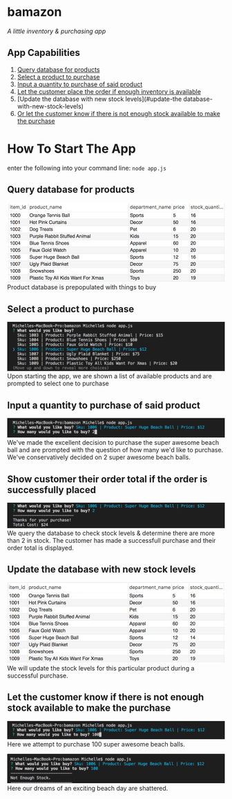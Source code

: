 # bamazon
*A little inventory & purchasing app*

## App Capabilities
1. [Query database for products](#query-database-for-products)
2. [Select a product to purchase](#select-a-product-to-purchase)
3. [Input a quantity to purchase of said product](#input-a-quantity-to-purchase-of-said-product)
4. [Let the customer place the order if enough inventory is available](#let-the-customer-place-the-order-if-enough-inventory-is-available)
5. [Update the database with new stock levels](#update-the database-with-new-stock-levels)
6. [Or let the customer know if there is not enough stock available to make the purchase](#let-the-customer-know-if-there-is-not-enough-stock-available-to-make-the-purchase)


# How To Start The App
enter the following into your command line:
`node app.js`

## Query database for products
![show product database](/images/1.png)
Product database is prepopulated with things to buy

## Select a product to purchase
![get product list](/images/2.png)
Upon starting the app, we are shown a list of available products and are prompted to select one to purchase

## Input a quantity to purchase of said product
![purchasing a product](/images/3.png)
We've made the excellent decision to purchase the super awesome beach ball and are prompted with the question of how many we'd like to purchase. We've conservatively decided on 2 super awesome beach balls.

## Show customer their order total if the order is successfully placed
![purchasing a product](/images/4.png)
We query the database to check stock levels & determine there are more than 2 in stock. The customer has made a successfull purchase and their order total is displayed.

## Update the database with new stock levels
![update database](/images/5.png)
We will update the stock levels for this particular product during a successful purchase.

## Let the customer know if there is not enough stock available to make the purchase
![update database](/images/6.png)
Here we attempt to purchase 100 super awesome beach balls.

![update database](/images/7.png)
Here our dreams of an exciting beach day are shattered.


